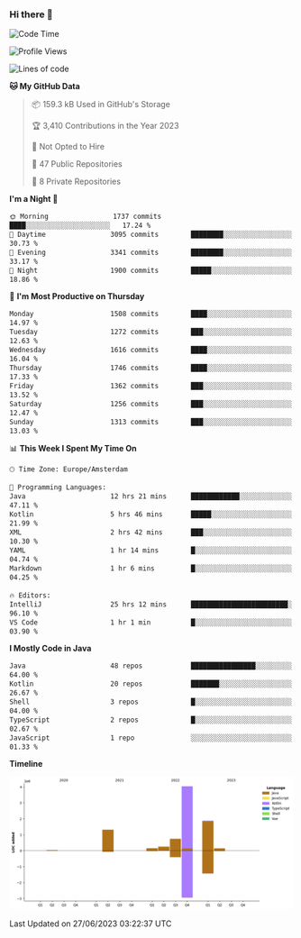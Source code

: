 ### Hi there 👋


<!--START_SECTION:waka-->
![Code Time](http://img.shields.io/badge/Code%20Time-3%2C282%20hrs%204%20mins-blue)

![Profile Views](http://img.shields.io/badge/Profile%20Views-110-blue)

![Lines of code](https://img.shields.io/badge/From%20Hello%20World%20I%27ve%20Written-8.6%20million%20lines%20of%20code-blue)

**🐱 My GitHub Data** 

> 📦 159.3 kB Used in GitHub's Storage 
 > 
> 🏆 3,410 Contributions in the Year 2023
 > 
> 🚫 Not Opted to Hire
 > 
> 📜 47 Public Repositories 
 > 
> 🔑 8 Private Repositories 
 > 
**I'm a Night 🦉** 

```text
🌞 Morning                1737 commits        ████░░░░░░░░░░░░░░░░░░░░░   17.24 % 
🌆 Daytime                3095 commits        ████████░░░░░░░░░░░░░░░░░   30.73 % 
🌃 Evening                3341 commits        ████████░░░░░░░░░░░░░░░░░   33.17 % 
🌙 Night                  1900 commits        █████░░░░░░░░░░░░░░░░░░░░   18.86 % 
```
📅 **I'm Most Productive on Thursday** 

```text
Monday                   1508 commits        ████░░░░░░░░░░░░░░░░░░░░░   14.97 % 
Tuesday                  1272 commits        ███░░░░░░░░░░░░░░░░░░░░░░   12.63 % 
Wednesday                1616 commits        ████░░░░░░░░░░░░░░░░░░░░░   16.04 % 
Thursday                 1746 commits        ████░░░░░░░░░░░░░░░░░░░░░   17.33 % 
Friday                   1362 commits        ███░░░░░░░░░░░░░░░░░░░░░░   13.52 % 
Saturday                 1256 commits        ███░░░░░░░░░░░░░░░░░░░░░░   12.47 % 
Sunday                   1313 commits        ███░░░░░░░░░░░░░░░░░░░░░░   13.03 % 
```


📊 **This Week I Spent My Time On** 

```text
🕑︎ Time Zone: Europe/Amsterdam

💬 Programming Languages: 
Java                     12 hrs 21 mins      ████████████░░░░░░░░░░░░░   47.11 % 
Kotlin                   5 hrs 46 mins       █████░░░░░░░░░░░░░░░░░░░░   21.99 % 
XML                      2 hrs 42 mins       ███░░░░░░░░░░░░░░░░░░░░░░   10.30 % 
YAML                     1 hr 14 mins        █░░░░░░░░░░░░░░░░░░░░░░░░   04.74 % 
Markdown                 1 hr 6 mins         █░░░░░░░░░░░░░░░░░░░░░░░░   04.25 % 

🔥 Editors: 
IntelliJ                 25 hrs 12 mins      ████████████████████████░   96.10 % 
VS Code                  1 hr 1 min          █░░░░░░░░░░░░░░░░░░░░░░░░   03.90 % 
```

**I Mostly Code in Java** 

```text
Java                     48 repos            ████████████████░░░░░░░░░   64.00 % 
Kotlin                   20 repos            ███████░░░░░░░░░░░░░░░░░░   26.67 % 
Shell                    3 repos             █░░░░░░░░░░░░░░░░░░░░░░░░   04.00 % 
TypeScript               2 repos             █░░░░░░░░░░░░░░░░░░░░░░░░   02.67 % 
JavaScript               1 repo              ░░░░░░░░░░░░░░░░░░░░░░░░░   01.33 % 
```



**Timeline**

![Lines of Code chart](https://raw.githubusercontent.com/powercasgamer/powercasgamer/master/assets/bar_graph.png)


 Last Updated on 27/06/2023 03:22:37 UTC
<!--END_SECTION:waka-->
